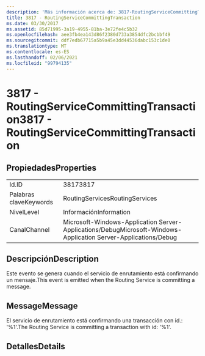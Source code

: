 ```yaml
---
description: 'Más información acerca de: 3817-RoutingServiceCommittingTransaction'
title: 3817 - RoutingServiceCommittingTransaction
ms.date: 03/30/2017
ms.assetid: 85d71995-3a19-4955-81ba-3e72fe4c5b32
ms.openlocfilehash: aee3fb4ea143d86f2380d733a3854dfc2bcbbf49
ms.sourcegitcommit: ddf7edb67715a5b9a45e3dd44536dabc153c1de0
ms.translationtype: MT
ms.contentlocale: es-ES
ms.lasthandoff: 02/06/2021
ms.locfileid: "99794135"
---
```

# <a name="3817---routingservicecommittingtransaction"></a><span data-ttu-id="bd2e9-103">3817 - RoutingServiceCommittingTransaction</span><span class="sxs-lookup"><span data-stu-id="bd2e9-103">3817 - RoutingServiceCommittingTransaction</span></span>

## <a name="properties"></a><span data-ttu-id="bd2e9-104">Propiedades</span><span class="sxs-lookup"><span data-stu-id="bd2e9-104">Properties</span></span>  
  
|||  
|-|-|  
|<span data-ttu-id="bd2e9-105">Id.</span><span class="sxs-lookup"><span data-stu-id="bd2e9-105">ID</span></span>|<span data-ttu-id="bd2e9-106">3817</span><span class="sxs-lookup"><span data-stu-id="bd2e9-106">3817</span></span>|  
|<span data-ttu-id="bd2e9-107">Palabras clave</span><span class="sxs-lookup"><span data-stu-id="bd2e9-107">Keywords</span></span>|<span data-ttu-id="bd2e9-108">RoutingServices</span><span class="sxs-lookup"><span data-stu-id="bd2e9-108">RoutingServices</span></span>|  
|<span data-ttu-id="bd2e9-109">Nivel</span><span class="sxs-lookup"><span data-stu-id="bd2e9-109">Level</span></span>|<span data-ttu-id="bd2e9-110">Información</span><span class="sxs-lookup"><span data-stu-id="bd2e9-110">Information</span></span>|  
|<span data-ttu-id="bd2e9-111">Canal</span><span class="sxs-lookup"><span data-stu-id="bd2e9-111">Channel</span></span>|<span data-ttu-id="bd2e9-112">Microsoft-Windows-Application Server-Applications/Debug</span><span class="sxs-lookup"><span data-stu-id="bd2e9-112">Microsoft-Windows-Application Server-Applications/Debug</span></span>|  
  
## <a name="description"></a><span data-ttu-id="bd2e9-113">Descripción</span><span class="sxs-lookup"><span data-stu-id="bd2e9-113">Description</span></span>  

 <span data-ttu-id="bd2e9-114">Este evento se genera cuando el servicio de enrutamiento está confirmando un mensaje.</span><span class="sxs-lookup"><span data-stu-id="bd2e9-114">This event is emitted when the Routing Service is committing a message.</span></span>  
  
## <a name="message"></a><span data-ttu-id="bd2e9-115">Message</span><span class="sxs-lookup"><span data-stu-id="bd2e9-115">Message</span></span>  

 <span data-ttu-id="bd2e9-116">El servicio de enrutamiento está confirmando una transacción con id.: '%1'.</span><span class="sxs-lookup"><span data-stu-id="bd2e9-116">The Routing Service is committing a transaction with id: '%1'.</span></span>  
  
## <a name="details"></a><span data-ttu-id="bd2e9-117">Detalles</span><span class="sxs-lookup"><span data-stu-id="bd2e9-117">Details</span></span>
